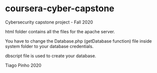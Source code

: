 # coursera-cyber-capstone
Cybersecurity capstone project - Fall 2020

html folder contains all the files for the apache server.

You have to change the Database.php (getDatabase function) file inside system folder to your database credentials.

dbscript file is used to create your database.

Tiago Pinho 2020
